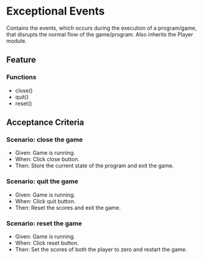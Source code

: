 # Exceptional Events
  Contains the events, which occurs during the execution of a program/game, that disrupts the normal flow of the game/program.
  Also inherits the Player module.
  

## Feature

### Functions
- close()
- quit()
- reset()

## Acceptance Criteria

### Scenario: close the game
- Given: Game is running. 
- When: Click close button.
- Then: Store the current state of the program and exit the game.

### Scenario: quit the game
- Given: Game is running. 
- When: Click quit button.
- Then: Reset the scores and exit the game.

### Scenario: reset the game
- Given: Game is running. 
- When: Click reset button.
- Then: Set the scores of both the player to zero and restart the game.

